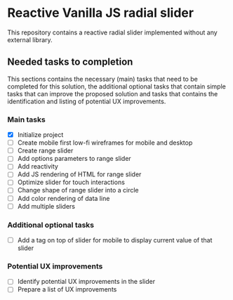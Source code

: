 # Reactive Vanilla JS radial slider
This repository contains a reactive radial slider implemented without any external library.

## Needed tasks to completion

This sections contains the necessary (main) tasks that need to be completed for this solution, the additional optional tasks that contain simple tasks that can improve the proposed solution and tasks that contains the identification and listing of potential UX improvements.

### Main tasks

- [x] Initialize project
- [ ] Create mobile first low-fi wireframes for mobile and desktop
- [ ] Create range slider
- [ ] Add options parameters to range slider
- [ ] Add reactivity
- [ ] Add JS rendering of HTML for range slider
- [ ] Optimize slider for touch interactions 
- [ ] Change shape of range slider into a circle
- [ ] Add color rendering of data line
- [ ] Add multiple sliders

### Additional optional tasks

- [ ] Add a tag on top of slider for mobile to display current value of that slider

### Potential UX improvements
- [ ] Identify potential UX improvements in the slider
- [ ] Prepare a list of UX improvements